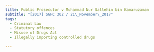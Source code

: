 ```yaml
---
title: Public Prosecutor v Muhammad Nur Sallehin bin Kamaruzaman 
subtitle: "[2017] SGHC 302 / 21\_November\_2017"
tags:
  - Criminal Law
  - Statutory offences
  - Misuse of Drugs Act
  - Illegally importing controlled drugs

---
```


